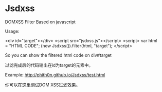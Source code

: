 Jsdxss
======

DOMXSS Filter Based on javascript

Usage: 

&lt;div id=&quot;target&quot;&gt;&lt;/div&gt;
&lt;script src=&quot;jsdxss.js&quot;&gt;&lt;/script&gt;
&lt;script&gt;
var html = &quot;HTML CODE&quot;;
(new Jsdxss()).filter(html, &quot;target&quot;);
&lt;/script&gt;

So you can show the filtered html code on div#target

过滤完成后的代码输出在id为target的元素中。

Example: http://phith0n.github.io/Jsdxss/test.html

你可以在这里测试DOM XSS过滤效果。
